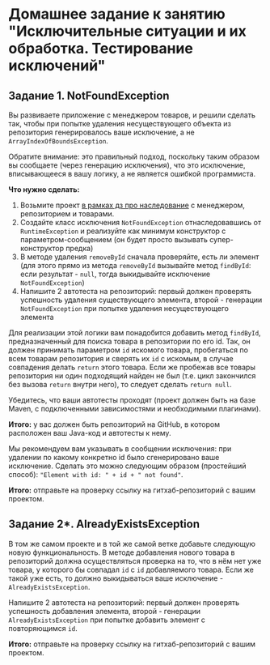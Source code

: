 # Домашнее задание к занятию "Исключительные ситуации и их обработка. Тестирование исключений"

## Задание 1. NotFoundException

Вы развиваете приложение с менеджером товаров, и решили сделать так, чтобы при попытке удаления несуществующего объекта из репозитория генерировалось ваше исключение, а не `ArrayIndexOfBoundsException`.

Обратите внимание: это правильный подход, поскольку таким образом вы сообщаете (через генерацию исключения), что это исключение, вписывающееся в вашу логику, а не является ошибкой программиста.

**Что нужно сделать:**
1. Возьмите проект [в рамках дз про наследование](https://github.com/Ekaterina-Isabel/Product_Manager) с менеджером, репозиторием и товарами.
1. Создайте класс исключения `NotFoundException` отнаследовавшись от `RuntimeException` и реализуйте как минимум конструктор с параметром-сообщением (он будет просто вызывать супер-конструктор предка)
1. В методе удаления `removeById` сначала проверяйте, есть ли элемент (для этого прямо из метода `removeById` вызывайте метод `findById`: если результат - `null`, тогда выкидывайте исключение `NotFoundException`)
1. Напишите 2 автотеста на репозиторий: первый должен проверять успешность удаления существующего элемента, второй - генерации `NotFoundException` при попытке удаления несуществующего элемента

Для реализации этой логики вам понадобится добавить метод `findById`, предназначенный для поиска товара в репозитории по его id. Так, он должен принимать параметром `id` искомого товара, пробегаться по всем товарам репозитория и сверять их `id` с искомым, в случае совпадения делать `return` этого товара. Если же пробежав все товары репозитория ни один подходящий найден не был (т.е. цикл закончился без вызова `return` внутри него), то следует сделать `return null`.

Убедитесь, что ваши автотесты проходят (проект должен быть на базе Maven, с подключенными зависимостями и необходимыми плагинами).

**Итого:** у вас должен быть репозиторий на GitHub, в котором расположен ваш Java-код и автотесты к нему.

Мы рекомендуем вам указывать в сообщении исключения: при удалении по какому конкретно id было сгенерировано ваше исключение.
Сделать это можно следующим образом (простейший способ): ```"Element with id: " + id + " not found"```.

**Итого:** отправьте на проверку ссылку на гитхаб-репозиторий с вашим проектом.


## Задание 2*. AlreadyExistsException

В том же самом проекте и в той же самой ветке добавьте следующую новую функциональность. В методе добавления нового товара в репозиторий должна осуществляться проверка на то, что в нём нет уже товара, у которого бы совпадал `id` с `id` добавляемого товара. Если же такой уже есть, то должно выкидываться ваше исключение - 
`AlreadyExistsException`. 

Напишите 2 автотеста на репозиторий: первый должен проверять успешность добавления элемента, второй - генерации `AlreadyExistsException` при попытке добавить элемент с повторяющимся `id`.

**Итого:** отправьте на проверку ссылку на гитхаб-репозиторий с вашим проектом. 
